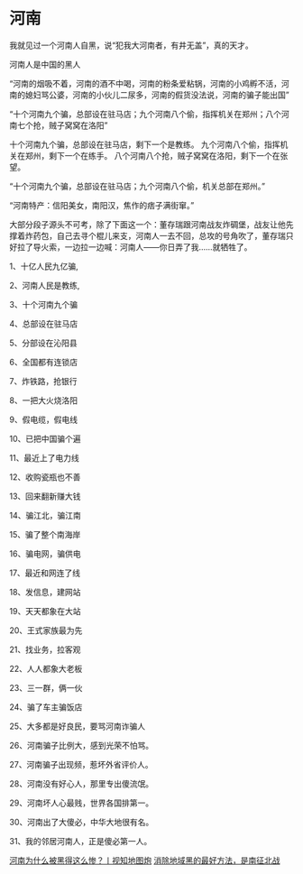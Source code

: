 # 河南


我就见过一个河南人自黑，说“犯我大河南者，有井无盖”，真的天才。

河南人是中国的黑人



“河南的烟吸不着，河南的酒不中喝，河南的粉条爱粘锅，河南的小鸡孵不活，河南的媳妇骂公婆，河南的小伙儿二尿多，河南的假货没法说，河南的骗子能出国”

“十个河南九个骗，总部设在驻马店；九个河南八个偷，指挥机关在郑州；八个河南七个抢，贼子窝窝在洛阳”

十个河南九个骗，总部设在驻马店，剩下一个是教练。 九个河南八个偷，指挥机关在郑州，剩下一个在练手。 八个河南八个抢，贼子窝窝在洛阳，剩下一个在张望。

“十个河南九个骗，总部设在驻马店；九个河南八个偷，机关总部在郑州。”

“河南特产：信阳美女，南阳汉，焦作的痞子满街窜。”

大部分段子源头不可考，除了下面这一个：董存瑞跟河南战友炸碉堡，战友让他先撑着炸药包，自己去寻个棍儿来支，河南人一去不回，总攻的号角吹了，董存瑞只好拉了导火索，一边拉一边喊：河南人——你日弄了我……就牺牲了。




1、十亿人民九亿骗,

2、河南人民是教练,

3、十个河南九个骗

4、总部设在驻马店

5、分部设在沁阳县

6、全国都有连锁店

7、炸铁路，抢银行

8、一把大火烧洛阳

9、假电缆，假电线

10、已把中国骗个遍

11、最近上了电力线

12、收购瓷瓶也不善

13、回来翻新赚大钱

14、骗江北，骗江南

15、骗了整个南海岸

16、骗电网，骗供电

17、最近和网连了线

18、发信息，建网站

19、天天都象在大站

20、王式家族最为先

21、找业务，拉客观

22、人人都象大老板

23、三一群，俩一伙

24、骗了车主骗饭店

25、大多都是好良民，要骂河南诈骗人

26、河南骗子比例大，感到光荣不怕骂。

27、河南骗子出现频，惹坏外省评价人。

28、河南没有好心人，那里专出傻流氓。

29、河南坏人心最贱，世界各国排第一。

30、河南出了大傻必，中华大地很有名。

31、我的邻居河南人，正是傻必第一人。



[河南为什么被黑得这么惨？丨视知地图炮](https://zhuanlan.zhihu.com/p/24753338)
[消除地域黑的最好方法，是南征北战](https://zhuanlan.zhihu.com/p/97986152)




